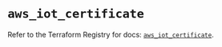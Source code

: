 # `aws_iot_certificate`

Refer to the Terraform Registry for docs: [`aws_iot_certificate`](https://registry.terraform.io/providers/hashicorp/aws/6.0.0/docs/resources/iot_certificate).
